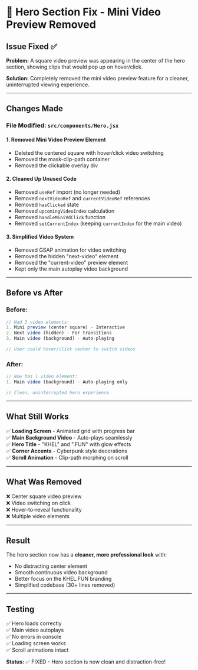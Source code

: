 # 🎯 Hero Section Fix - Mini Video Preview Removed

## Issue Fixed ✅

**Problem:** A square video preview was appearing in the center of the hero section, showing clips that would pop up on hover/click.

**Solution:** Completely removed the mini video preview feature for a cleaner, uninterrupted viewing experience.

---

## Changes Made

### File Modified: `src/components/Hero.jsx`

#### 1. **Removed Mini Video Preview Element**
- Deleted the centered square with hover/click video switching
- Removed the mask-clip-path container
- Removed the clickable overlay div

#### 2. **Cleaned Up Unused Code**
- Removed `useRef` import (no longer needed)
- Removed `nextVideoRef` and `currentVideoRef` references
- Removed `hasClicked` state
- Removed `upcomingVideoIndex` calculation
- Removed `handleMiniVdClick` function
- Removed `setCurrentIndex` (keeping `currentIndex` for the main video)

#### 3. **Simplified Video System**
- Removed GSAP animation for video switching
- Removed the hidden "next-video" element
- Removed the "current-video" preview element
- Kept only the main autoplay video background

---

## Before vs After

### Before:
```jsx
// Had 3 video elements:
1. Mini preview (center square) - Interactive
2. Next video (hidden) - For transitions
3. Main video (background) - Auto-playing

// User could hover/click center to switch videos
```

### After:
```jsx
// Now has 1 video element:
1. Main video (background) - Auto-playing only

// Clean, uninterrupted hero experience
```

---

## What Still Works

✅ **Loading Screen** - Animated grid with progress bar  
✅ **Main Background Video** - Auto-plays seamlessly  
✅ **Hero Title** - "KHEL" and ".FUN" with glow effects  
✅ **Corner Accents** - Cyberpunk style decorations  
✅ **Scroll Animation** - Clip-path morphing on scroll  

---

## What Was Removed

❌ Center square video preview  
❌ Video switching on click  
❌ Hover-to-reveal functionality  
❌ Multiple video elements  

---

## Result

The hero section now has a **cleaner, more professional look** with:
- No distracting center element
- Smooth continuous video background
- Better focus on the KHEL.FUN branding
- Simplified codebase (30+ lines removed)

---

## Testing

✅ Hero loads correctly  
✅ Main video autoplays  
✅ No errors in console  
✅ Loading screen works  
✅ Scroll animations intact  

**Status:** ✅ FIXED - Hero section is now clean and distraction-free!
